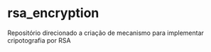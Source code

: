 # rsa_encryption
Repositório direcionado a criação de mecanismo para implementar cripotografia por RSA
